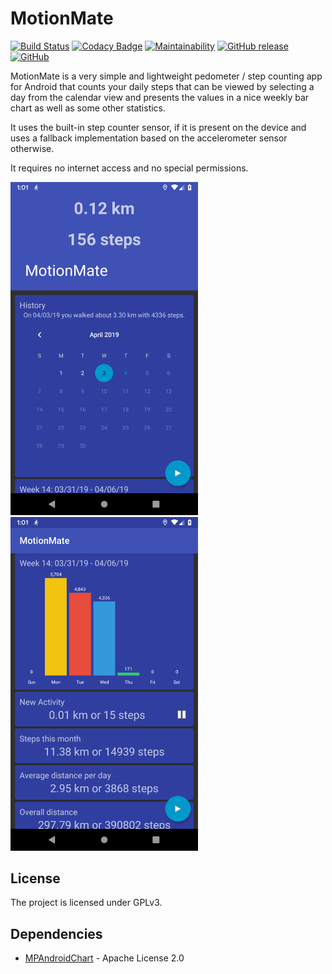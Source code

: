 # MotionMate

[![Build Status](https://travis-ci.com/tiefensuche/motionmate.svg?branch=master)](https://travis-ci.com/tiefensuche/motionmate)
[![Codacy Badge](https://api.codacy.com/project/badge/Grade/3468be87fdba4468a1cb0a63b5fe5b41)](https://www.codacy.com/app/tiefensuche/motionmate?utm_source=github.com&amp;utm_medium=referral&amp;utm_content=tiefensuche/motionmate&amp;utm_campaign=Badge_Grade)
[![Maintainability](https://api.codeclimate.com/v1/badges/de0c4faf9700c6d6bbd9/maintainability)](https://codeclimate.com/github/tiefensuche/motionmate/maintainability)
[![GitHub release](https://img.shields.io/github/release/tiefensuche/motionmate.svg)](https://github.com/tiefensuche/motionmate/releases)
[![GitHub](https://img.shields.io/github/license/tiefensuche/motionmate.svg)](LICENSE)

MotionMate is a very simple and lightweight pedometer / step counting app for Android that counts your daily steps that can be viewed by selecting a day from the calendar view and presents the values in a nice weekly bar chart as well as some other statistics.

It uses the built-in step counter sensor, if it is present on the device and uses a fallback implementation based on the accelerometer sensor otherwise.

It requires no internet access and no special permissions.

<img src="images/motionmate-screenshot-1.png" width="300"/> <img src="images/motionmate-screenshot-2.png" width="300"/>

## License
The project is licensed under GPLv3.

## Dependencies
-   [MPAndroidChart](https://github.com/PhilJay/MPAndroidChart) - Apache License 2.0
